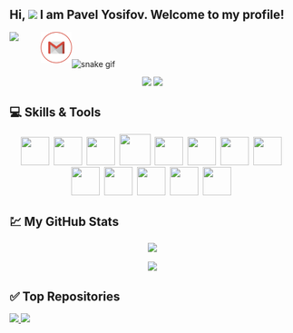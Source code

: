 ## Hi, <img src="https://raw.githubusercontent.com/aemmadi/aemmadi/master/wave.gif" width="30px"> I am Pavel Yosifov. Welcome to my profile! 

<p align="left" >
<a href="https://linkedin.com/in/pavel-yosifov99" target="_blank"><img align="left" width="55px" src="https://github.com/VishalRashmika/Social-Media-Icons/blob/main/Color/LinkedIN.png?raw=true"/></a>
  <a href = "mailto: pyosifov99@gmail.com"><img align="left" width="55px" src="https://github.com/PavelYosifov/PavelYosifov/blob/main/images/Gmail.png"/></a>
 </br>
</br>
</p>

![snake gif](https://github.com/simeonpetkov1999/simeonpetkov1999/blob/output/github-contribution-grid-snake.svg)

<p align="center">
<a href="https://github.com/PavelYosifov"><img src="https://komarev.com/ghpvc/?username=PavelYosifov&color=0F6D31&style=for-the-badge"/></a>
<a href="https://github.com/PavelYosifov"><img src="https://img.shields.io/github/followers/PavelYosifov?color=0F6D31&style=for-the-badge" /></a> 
</p>

## :computer: Skills & Tools
<p align='center'>
    <img height="50" height="40" width="50" src='https://user-images.githubusercontent.com/25181517/183912952-83784e94-629d-4c34-a961-ae2ae795b662.png'>&nbsp;
    <img height="50" height="40" width="50" src='https://user-images.githubusercontent.com/25181517/192109061-e138ca71-337c-4019-8d42-4792fdaa7128.png'>&nbsp;
    <img height="50" height="40" width="50" src='https://user-images.githubusercontent.com/25181517/192108891-d86b6220-e232-423a-bf5f-90903e6887c3.png'>&nbsp;
    <img height="55" height="45" width="55" src='https://github.com/PavelYosifov/PavelYosifov/assets/45537666/5d0e494e-6802-4b23-ae6b-ae8f5642da36'>&nbsp;
    <img height="50" height="40" width="50" src='https://user-images.githubusercontent.com/25181517/117447155-6a868a00-af3d-11eb-9cfe-245df15c9f3f.png'>&nbsp;
    <img height="50" height="40" width="50" src='https://user-images.githubusercontent.com/25181517/183568594-85e280a7-0d7e-4d1a-9028-c8c2209e073c.png'>&nbsp;
    <img height="50" height="40" width="50" src='https://user-images.githubusercontent.com/25181517/117533873-484d4480-afef-11eb-9fad-67c8605e3592.png'>&nbsp;
    <img height="50" height="40" width="50" src='https://user-images.githubusercontent.com/25181517/121405384-444d7300-c95d-11eb-959f-913020d3bf90.png'>&nbsp;
    <img height="50" height="40" width="50" src='https://user-images.githubusercontent.com/25181517/183868728-b2e11072-00a5-47e2-8a4e-4ebbb2b8c554.png'>&nbsp;
    <img height="50" height="40" width="50" src='https://user-images.githubusercontent.com/25181517/184103699-d1b83c07-2d83-4d99-9a1e-83bd89e08117.png'>&nbsp;
    <img height="50" height="40" width="50" src='https://user-images.githubusercontent.com/25181517/184117353-4b437677-c4bb-4f4c-b448-af4920576732.png'>&nbsp;
    <img height="50" height="40" width="50" src='https://user-images.githubusercontent.com/25181517/192158954-f88b5814-d510-4564-b285-dff7d6400dad.png'>&nbsp;
    <img height="50" height="40" width="50" src='https://user-images.githubusercontent.com/25181517/183898674-75a4a1b1-f960-4ea9-abcb-637170a00a75.png'>&nbsp;
</p>

## :chart: My GitHub Stats
<p align="center">
 <img  src="http://github-readme-streak-stats.herokuapp.com?user=PavelYosifov&theme=blue-green&date_format=j%20M%5B%20Y%5D" />
</p>
<p align="center">
 <img  src="https://github-readme-stats.vercel.app/api?username=PavelYosifov&show_icons=true&theme=blue-green" />
</p>


## :white_check_mark: Top Repositories
<p>
<a href="https://github.com/PavelYosifov/Manual-QA-first-steps">
  <img src="https://github-readme-stats.vercel.app/api/pin/?username=PavelYosifov&repo=Manual-QA-first-steps&theme=gotham"  />
</a>
  <a href="https://github.com/PavelYosifov/C-basics">
  <img src="https://github-readme-stats.vercel.app/api/pin/?username=PavelYosifov&repo=C-basics&theme=gotham"  />
</a>
<p/>
